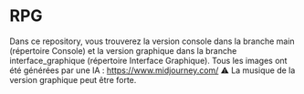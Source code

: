 # RPG

Dans ce repository, vous trouverez la version console dans la branche main (répertoire Console) et la version graphique dans la branche interface_graphique (répertoire Interface Graphique). Tous les images ont été générées par une IA : https://www.midjourney.com/
 ⚠ La musique de la version graphique peut être forte. 
